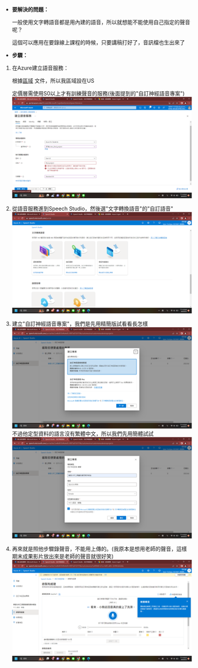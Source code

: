 + **要解決的問題：** 
     
     一般使用文字轉語音都是用內建的語音，所以就想能不能使用自己指定的聲音呢？

     這個可以應用在要錄線上課程的時候，只要講稿打好了，音訊檔也生出來了

+ **步驟：**
1. 在Azure建立語音服務：

   根據[區域](https://learn.microsoft.com/zh-tw/azure/cognitive-services/speech-service/regions#custom-neural-voices) 文件，所以我區域設在US
   
   定價層需使用S0以上才有訓練聲音的服務(後面提到的"自訂神經語音專案")
   ![Azure認知服務_語音服務_S0](https://github.com/40941133S-QAQ/LAT-Repo/blob/main/final%20project/fig.1_azure%E8%AA%8D%E7%9F%A5%E6%9C%8D%E5%8B%99_%E8%AA%9E%E9%9F%B3%E6%9C%8D%E5%8B%99_S0!!!.png)
2. 從語音服務進到Speech Studio，然後選"文字轉換語音"的"自訂語音"
   ![fig.2_進到speech studio_文字轉語音_自訂語音](https://github.com/40941133S-QAQ/LAT-Repo/blob/main/final%20project/fig.2_%E9%80%B2%E5%88%B0speech%20studio_%E6%96%87%E5%AD%97%E8%BD%89%E8%AA%9E%E9%9F%B3_%E8%87%AA%E8%A8%82%E8%AA%9E%E9%9F%B3.png)
3. 建立"自訂神經語音專案"，我們是先用精簡版試看看長怎樣
   ![fig.3_自訂神經語音模型](https://github.com/40941133S-QAQ/LAT-Repo/blob/main/final%20project/fig.3_%E8%87%AA%E8%A8%82%E7%A5%9E%E7%B6%93%E8%AA%9E%E9%9F%B3%E6%A8%A1%E5%9E%8B.png)
   不過他定型資料的語言沒有繁體中文，所以我們先用簡體試試
   ![fig.4_只有檢體QQ](https://github.com/40941133S-QAQ/LAT-Repo/blob/main/final%20project/fig.4_%E5%8F%AA%E6%9C%89%E6%AA%A2%E9%AB%94QQ.png)
4. 再來就是照他步驟錄聲音，不能用上傳的。(我原本是想用老師的聲音，這樣期末成果影片放出來是老師的聲音就很好笑)
   ![fig.5_按要求錄音_不能上傳音檔qq](https://github.com/40941133S-QAQ/LAT-Repo/blob/main/final%20project/fig.5_%E6%8C%89%E8%A6%81%E6%B1%82%E9%8C%84%E9%9F%B3_%E4%B8%8D%E8%83%BD%E4%B8%8A%E5%82%B3%E9%9F%B3%E6%AA%94qq.png)

